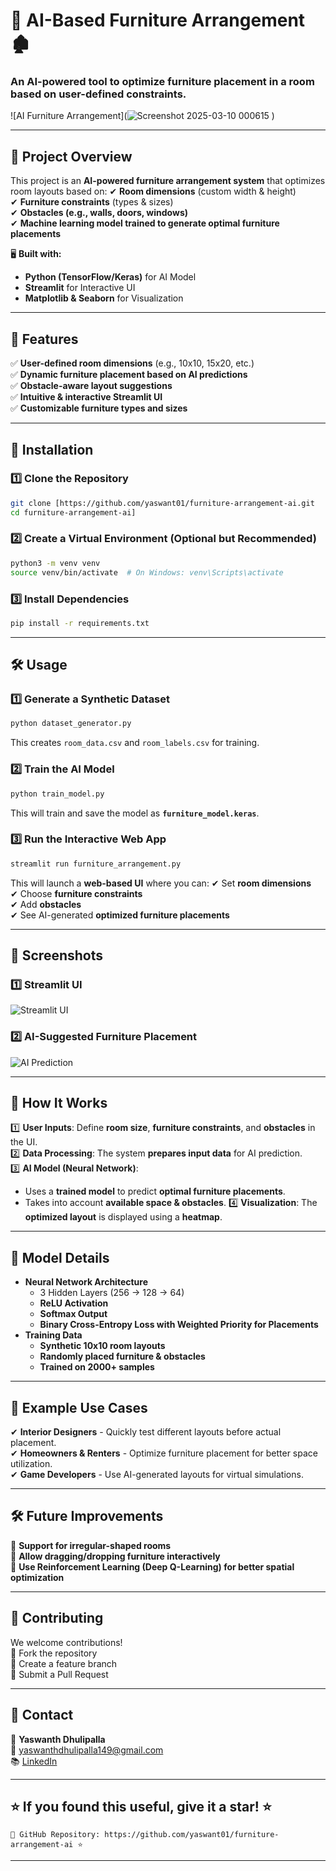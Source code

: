 # 🏡 AI-Based Furniture Arrangement 🏚️
### An AI-powered tool to optimize furniture placement in a room based on user-defined constraints.

![AI Furniture Arrangement](![Screenshot 2025-03-10 000615](https://github.com/user-attachments/assets/d55ce4bf-61fc-4f74-b3e1-2ee994f32635)
)  <!-- Replace with an actual screenshot -->

---

## 📌 Project Overview
This project is an **AI-powered furniture arrangement system** that optimizes room layouts based on:
✔ **Room dimensions** (custom width & height)  
✔ **Furniture constraints** (types & sizes)  
✔ **Obstacles (e.g., walls, doors, windows)**  
✔ **Machine learning model trained to generate optimal furniture placements**  

🖥️ **Built with:**  
- **Python (TensorFlow/Keras)** for AI Model  
- **Streamlit** for Interactive UI  
- **Matplotlib & Seaborn** for Visualization  

---

## 🚀 Features
✅ **User-defined room dimensions** (e.g., 10x10, 15x20, etc.)  
✅ **Dynamic furniture placement based on AI predictions**  
✅ **Obstacle-aware layout suggestions**  
✅ **Intuitive & interactive Streamlit UI**  
✅ **Customizable furniture types and sizes**  

---

## 💪 Installation
### 1️⃣ Clone the Repository
```bash
git clone [https://github.com/yaswant01/furniture-arrangement-ai.git
cd furniture-arrangement-ai]
```

### 2️⃣ Create a Virtual Environment (Optional but Recommended)
```bash
python3 -m venv venv
source venv/bin/activate  # On Windows: venv\Scripts\activate
```

### 3️⃣ Install Dependencies
```bash
pip install -r requirements.txt
```

---

## 🛠️ Usage
### 1️⃣ Generate a Synthetic Dataset
```bash
python dataset_generator.py
```
This creates `room_data.csv` and `room_labels.csv` for training.

### 2️⃣ Train the AI Model
```bash
python train_model.py
```
This will train and save the model as **`furniture_model.keras`**.

### 3️⃣ Run the Interactive Web App
```bash
streamlit run furniture_arrangement.py
```
This will launch a **web-based UI** where you can:
✔ Set **room dimensions**  
✔ Choose **furniture constraints**  
✔ Add **obstacles**  
✔ See AI-generated **optimized furniture placements**  

---

## 📸 Screenshots
### 1️⃣ Streamlit UI
![Streamlit UI](https://user-images.githubusercontent.com/example/ui_screenshot.png)  <!-- Replace with an actual screenshot -->

### 2️⃣ AI-Suggested Furniture Placement
![AI Prediction](https://user-images.githubusercontent.com/example/prediction.png)  <!-- Replace with an actual screenshot -->

---

## 🔬 How It Works
1️⃣ **User Inputs**: Define **room size**, **furniture constraints**, and **obstacles** in the UI.  
2️⃣ **Data Processing**: The system **prepares input data** for AI prediction.  
3️⃣ **AI Model (Neural Network)**:
   - Uses a **trained model** to predict **optimal furniture placements**.
   - Takes into account **available space & obstacles**.
4️⃣ **Visualization**: The **optimized layout** is displayed using a **heatmap**.

---

## 📌 Model Details
- **Neural Network Architecture**
  - 3 Hidden Layers (256 → 128 → 64)
  - **ReLU Activation**
  - **Softmax Output**
  - **Binary Cross-Entropy Loss with Weighted Priority for Placements**
- **Training Data**
  - **Synthetic 10x10 room layouts**
  - **Randomly placed furniture & obstacles**
  - **Trained on 2000+ samples**

---

## 🌟 Example Use Cases
✔ **Interior Designers** - Quickly test different layouts before actual placement.  
✔ **Homeowners & Renters** - Optimize furniture placement for better space utilization.  
✔ **Game Developers** - Use AI-generated layouts for virtual simulations.  

---

## 🛠️ Future Improvements
🔹 **Support for irregular-shaped rooms**  
🔹 **Allow dragging/dropping furniture interactively**  
🔹 **Use Reinforcement Learning (Deep Q-Learning) for better spatial optimization**  

---

## 🙌 Contributing
We welcome contributions!  
🔹 Fork the repository  
🔹 Create a feature branch  
🔹 Submit a Pull Request  

---

## 📩 Contact
👤 **Yaswanth Dhulipalla**  
📧 yaswanthdhulipalla149@gmail.com  
📚 [LinkedIn](https://www.linkedin.com/in/yaswanth-dhulipalla-1920a724b/)  

---

## ⭐ If you found this useful, give it a star! ⭐
```
🌟 GitHub Repository: https://github.com/yaswant01/furniture-arrangement-ai ⭐
```

---
